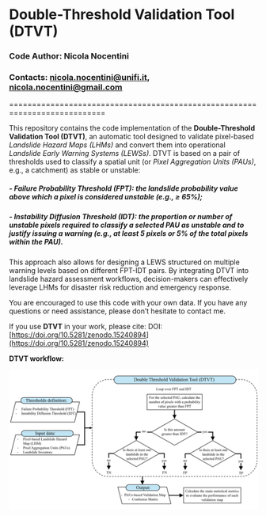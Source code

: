 # Double-Threshold Validation Tool (DTVT)

### Code Author: Nicola Nocentini
### Contacts: nicola.nocentini@unifi.it, nicola.nocentini@gmail.com
===========================================================================

This repository contains the code implementation of the **Double-Threshold Validation Tool (DTVT)**, an automatic tool designed to validate pixel-based *Landslide Hazard Maps (LHMs)* and convert them into operational *Landslide Early Warning Systems (LEWSs)*.
DTVT is based on a pair of thresholds used to classify a spatial unit (or *Pixel Aggregation Units (PAUs)*, e.g., a catchment) as stable or unstable:
##### -	*Failure Probability Threshold (FPT)*: the landslide probability value above which a pixel is considered unstable (e.g., ≥ 65%);
##### -	*Instability Diffusion Threshold (IDT)*: the proportion or number of unstable pixels required to classify a selected PAU as unstable and to justify issuing a warning (e.g., at least 5 pixels or 5% of the total pixels within the PAU).
This approach also allows for designing a LEWS structured on multiple warning levels based on different FPT-IDT pairs. By integrating DTVT into landslide hazard assessment workflows, decision-makers can effectively leverage LHMs for disaster risk reduction and emergency response.

You are encouraged to use this code with your own data. If you have any questions or need assistance, please don’t hesitate to contact me.

If you use **DTVT** in your work, please cite:
DOI: [https://doi.org/10.5281/zenodo.15240894](https://doi.org/10.5281/zenodo.15240894)

**DTVT workflow:**

    
![Workflow_DTVT](Workflow_DTVT.jpg)
